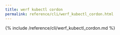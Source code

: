 ```yaml
---
title: werf kubectl cordon
permalink: reference/cli/werf_kubectl_cordon.html
---
```


{% include /reference/cli/werf_kubectl_cordon.md %}
